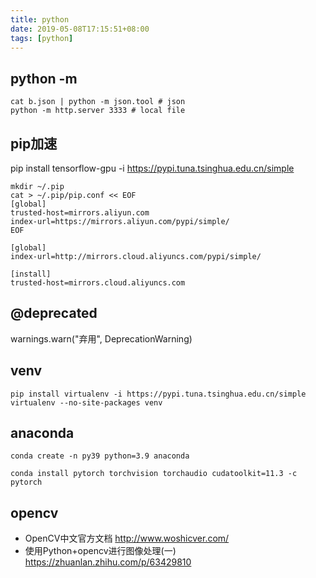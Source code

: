 ```yaml
---
title: python
date: 2019-05-08T17:15:51+08:00
tags: [python]
---
```


## python -m

```shell
cat b.json | python -m json.tool # json
python -m http.server 3333 # local file
```

## pip加速

pip install tensorflow-gpu -i https://pypi.tuna.tsinghua.edu.cn/simple

```shell
mkdir ~/.pip
cat > ~/.pip/pip.conf << EOF
[global]
trusted-host=mirrors.aliyun.com
index-url=https://mirrors.aliyun.com/pypi/simple/
EOF
```

```text
[global]
index-url=http://mirrors.cloud.aliyuncs.com/pypi/simple/

[install]
trusted-host=mirrors.cloud.aliyuncs.com
```

## @deprecated

warnings.warn("弃用", DeprecationWarning)

## venv

```shell
pip install virtualenv -i https://pypi.tuna.tsinghua.edu.cn/simple
virtualenv --no-site-packages venv
```

## anaconda

```shell
conda create -n py39 python=3.9 anaconda

conda install pytorch torchvision torchaudio cudatoolkit=11.3 -c pytorch
```

## opencv

- OpenCV中文官方文档 http://www.woshicver.com/
- 使用Python+opencv进行图像处理(一) https://zhuanlan.zhihu.com/p/63429810
